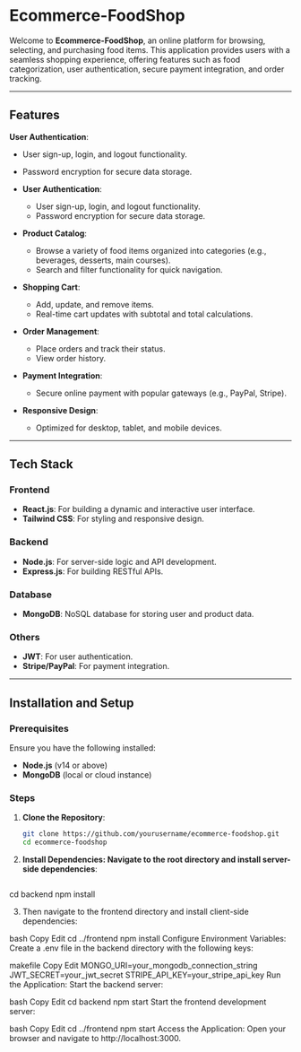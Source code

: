# Ecommerce-FoodShop

Welcome to **Ecommerce-FoodShop**, an online platform for browsing, selecting, and purchasing food items. This application provides users with a seamless shopping experience, offering features such as food categorization, user authentication, secure payment integration, and order tracking.

---

## Features
 **User Authentication**: 
  - User sign-up, login, and logout functionality.
  - Password encryption for secure data storage.

- **User Authentication**: 
  - User sign-up, login, and logout functionality.
  - Password encryption for secure data storage.

- **Product Catalog**:
  - Browse a variety of food items organized into categories (e.g., beverages, desserts, main courses).
  - Search and filter functionality for quick navigation.

- **Shopping Cart**:
  - Add, update, and remove items.
  - Real-time cart updates with subtotal and total calculations.

- **Order Management**:
  - Place orders and track their status.
  - View order history.

- **Payment Integration**:
  - Secure online payment with popular gateways (e.g., PayPal, Stripe).

- **Responsive Design**:
  - Optimized for desktop, tablet, and mobile devices.

---

## Tech Stack

### Frontend
- **React.js**: For building a dynamic and interactive user interface.
- **Tailwind CSS**: For styling and responsive design.

### Backend
- **Node.js**: For server-side logic and API development.
- **Express.js**: For building RESTful APIs.

### Database
- **MongoDB**: NoSQL database for storing user and product data.

### Others
- **JWT**: For user authentication.
- **Stripe/PayPal**: For payment integration.

---

## Installation and Setup

### Prerequisites
Ensure you have the following installed:
- **Node.js** (v14 or above)
- **MongoDB** (local or cloud instance)

### Steps

1. **Clone the Repository**:
   ```bash
   git clone https://github.com/yourusername/ecommerce-foodshop.git
   cd ecommerce-foodshop
2. **Install Dependencies: Navigate to the root directory and install server-side dependencies**:

   ```bash
cd backend
npm install

3. Then navigate to the frontend directory and install client-side dependencies:

bash
Copy
Edit
cd ../frontend
npm install
Configure Environment Variables: Create a .env file in the backend directory with the following keys:

makefile
Copy
Edit
MONGO_URI=your_mongodb_connection_string
JWT_SECRET=your_jwt_secret
STRIPE_API_KEY=your_stripe_api_key
Run the Application: Start the backend server:

bash
Copy
Edit
cd backend
npm start
Start the frontend development server:

bash
Copy
Edit
cd ../frontend
npm start
Access the Application: Open your browser and navigate to http://localhost:3000.


